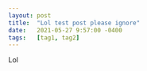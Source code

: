 ```yaml
---
layout: post
title:  "Lol test post please ignore"
date:   2021-05-27 9:57:00 -0400
tags:	[tag1, tag2]
---
```


Lol